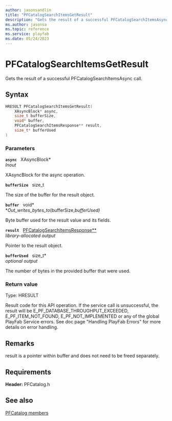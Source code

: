 ```yaml
---
author: jasonsandlin
title: "PFCatalogSearchItemsGetResult"
description: "Gets the result of a successful PFCatalogSearchItemsAsync call."
ms.author: jasonsa
ms.topic: reference
ms.service: playfab
ms.date: 05/24/2023
---
```


# PFCatalogSearchItemsGetResult  

Gets the result of a successful PFCatalogSearchItemsAsync call.  

## Syntax  
  
```cpp
HRESULT PFCatalogSearchItemsGetResult(  
    XAsyncBlock* async,  
    size_t bufferSize,  
    void* buffer,  
    PFCatalogSearchItemsResponse** result,  
    size_t* bufferUsed  
)  
```  
  
### Parameters  
  
**`async`** &nbsp; XAsyncBlock*  
*_Inout_*  
  
XAsyncBlock for the async operation.  
  
**`bufferSize`** &nbsp; size_t  
  
The size of the buffer for the result object.  
  
**`buffer`** &nbsp; void*  
*_Out_writes_bytes_to_(bufferSize,*bufferUsed)*  
  
Byte buffer used for the result value and its fields.  
  
**`result`** &nbsp; [PFCatalogSearchItemsResponse**](../../pfcatalogtypes/structs/pfcatalogsearchitemsresponse.md)  
*library-allocated output*  
  
Pointer to the result object.  
  
**`bufferUsed`** &nbsp; size_t*  
*optional output*  
  
The number of bytes in the provided buffer that were used.  
  
  
### Return value
Type: HRESULT
  
Result code for this API operation. If the service call is unsuccessful, the result will be E_PF_DATABASE_THROUGHPUT_EXCEEDED, E_PF_ITEM_NOT_FOUND, E_PF_NOT_IMPLEMENTED or any of the global PlayFab Service errors. See doc page "Handling PlayFab Errors" for more details on error handling.
  
## Remarks  
  
result is a pointer within buffer and does not need to be freed separately.
  
## Requirements  
  
**Header:** PFCatalog.h
  
## See also  
[PFCatalog members](../pfcatalog_members.md)  

  
  
